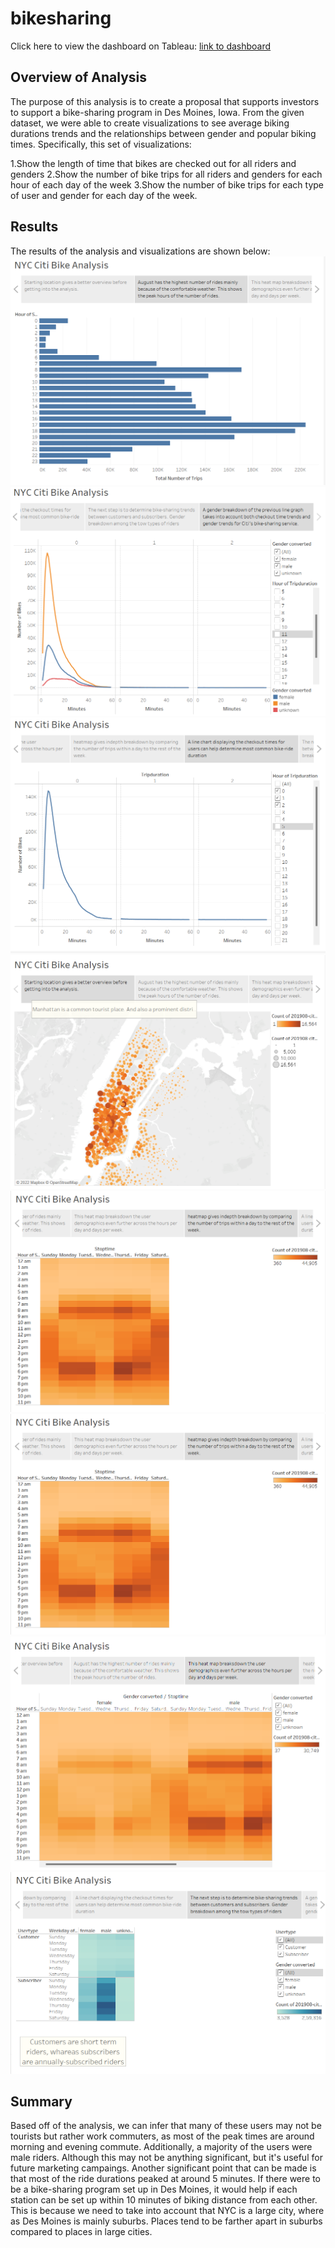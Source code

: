 # bikesharing
Click here to view the dashboard on Tableau: [link to dashboard](https://public.tableau.com/app/profile/pranav.patel8140/viz/NYCBikesharingchallenge_16652993997140/NYCCitiBikeAnalysis)

## Overview of Analysis
The purpose of this analysis is to create a proposal that supports investors to support a bike-sharing program in Des Moines, Iowa. From the given dataset, we were able to create visualizations to see average biking durations trends and the relationships between gender and popular biking times. Specifically, this set of visualizations:

1.Show the length of time that bikes are checked out for all riders and genders
2.Show the number of bike trips for all riders and genders for each hour of each day of the week
3.Show the number of bike trips for each type of user and gender for each day of the week.

## Results
The results of the analysis and visualizations are shown below:
![alt text](https://github.com/pranavspatel/bikesharing/blob/main/Resources/August%20peak%20hours.png)
![alt text](https://github.com/pranavspatel/bikesharing/blob/main/Resources/Checkout%20time%20by%20gender.png)
![alt text](https://github.com/pranavspatel/bikesharing/blob/main/Resources/Checkout%20time%20by%20user.png)
![alt text](https://github.com/pranavspatel/bikesharing/blob/main/Resources/Top%20Starting%20Locations.png)
![alt text](https://github.com/pranavspatel/bikesharing/blob/main/Resources/Trips%20per%20hour%20by%20weekday.png)
![alt text](https://github.com/pranavspatel/bikesharing/blob/main/Resources/Trips%20per%20hour%20by%20weekday.png)
![alt text](https://github.com/pranavspatel/bikesharing/blob/main/Resources/Trips%20per%20weekday%20by%20Gender.png)
![alt text](https://github.com/pranavspatel/bikesharing/blob/main/Resources/riders%20by%20gender%20breakdown.png)

## Summary

Based off of the analysis, we can infer that many of these users may not be tourists but rather work commuters, as most of the peak times are around morning and evening commute. Additionally, a majority of the users were male riders. Although this may not be anything significant, but it's useful for future marketing campaings. Another significant point that can be made is that most of the ride durations peaked at around 5 minutes. If there were to be a bike-sharing program set up in Des Moines, it would help if each station can be set up within 10 minutes of biking distance from each other. This is because we need to take into account that NYC is a large city, where as Des Moines is mainly suburbs. Places tend to be farther apart in suburbs compared to places in large cities.